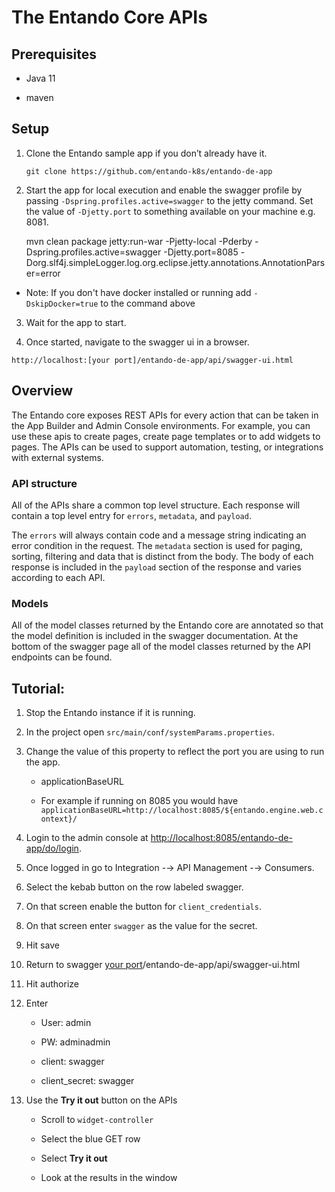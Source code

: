 # The Entando Core APIs

## Prerequisites

-   Java 11

-   maven

## Setup

1.  Clone the Entando sample app if you don’t already have it.

        git clone https://github.com/entando-k8s/entando-de-app

2.  Start the app for local execution and enable the swagger profile by
    passing `-Dspring.profiles.active=swagger` to the jetty command. Set
    the value of `-Djetty.port` to something available on your machine
    e.g. 8081.

    mvn clean package jetty:run-war -Pjetty-local -Pderby -Dspring.profiles.active=swagger -Djetty.port=8085 -Dorg.slf4j.simpleLogger.log.org.eclipse.jetty.annotations.AnnotationParser=error

* Note: If you don't have docker installed or running add `-DskipDocker=true` to the command above

3.  Wait for the app to start.

4.  Once started, navigate to the swagger ui in a browser.

<!-- -->

    http://localhost:[your port]/entando-de-app/api/swagger-ui.html

## Overview

The Entando core exposes REST APIs for every action that can be taken in
the App Builder and Admin Console environments. For example, you can use
these apis to create pages, create page templates or to add widgets to
pages. The APIs can be used to support automation, testing, or
integrations with external systems.

### API structure

All of the APIs share a common top level structure. Each response will
contain a top level entry for `errors`, `metadata`, and `payload`.

The `errors` will always contain code and a message string indicating an
error condition in the request. The `metadata` section is used for
paging, sorting, filtering and data that is distinct from the body. The
body of each response is included in the `payload` section of the
response and varies according to each API.

### Models

All of the model classes returned by the Entando core are annotated so
that the model definition is included in the swagger documentation. At
the bottom of the swagger page all of the model classes returned by the
API endpoints can be found.

## Tutorial:

1.  Stop the Entando instance if it is running.

2.  In the project open `src/main/conf/systemParams.properties`.

3.  Change the value of this property to reflect the port you are using
    to run the app.

    -   applicationBaseURL

    -   For example if running on 8085 you would have
        `applicationBaseURL=http://localhost:8085/${entando.engine.web.context}/`

4.  Login to the admin console at
    <http://localhost:8085/entando-de-app/do/login>.

5.  Once logged in go to Integration -→ API Management -→ Consumers.

6.  Select the kebab button on the row labeled swagger.

7.  On that screen enable the button for `client_credentials`.

8.  On that screen enter `swagger` as the value for the secret.

9.  Hit save

10. Return to swagger [your
    port](http://localhost:)/entando-de-app/api/swagger-ui.html

11. Hit authorize

12. Enter

    -   User: admin

    -   PW: adminadmin

    -   client: swagger

    -   client\_secret: swagger

13. Use the **Try it out** button on the APIs

    -   Scroll to `widget-controller`

    -   Select the blue GET row

    -   Select **Try it out**

    -   Look at the results in the window
